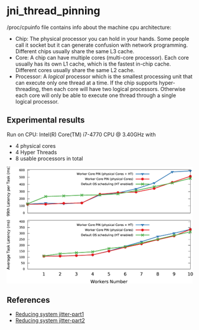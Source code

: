 # jni_thread_pinning

 /proc/cpuinfo file contains info about the machine cpu architecture:

* Chip: The physical processor you can hold in your hands. Some people call it socket but it can generate confusion with network programming. Different chips usually share the same L3 cache.
* Core: A chip can have multiple cores (multi-core processor). Each core usually has its own L1 cache, which is the fastest in-chip cache. Different cores usually share the same L2 cache.
* Processor: A *logical* processor which is the smallest processing unit that can execute only one thread at a time. If the chip supports hyper-threading, then each core will have two logical processors. Otherwise each core will only be able to execute one thread through a single logical processor.

## Experimental results

Run on CPU:  Intel(R) Core(TM) i7-4770 CPU @ 3.40GHz with
* 4 physical cores
* 4 Hyper Threads
* 8 usable processors in total

![Thead Affinity Comparison](https://github.com/pgaref/jni_thread_pinning/blob/master/graphs/thread-affinity.jpg)


## References


* [Reducing system jitter-part1](http://epickrram.blogspot.co.uk/2015/09/reducing-system-jitter.html)
* [Reducing system jitter-part2](http://epickrram.blogspot.co.uk/2015/11/reducing-system-jitter-part-2.html)
